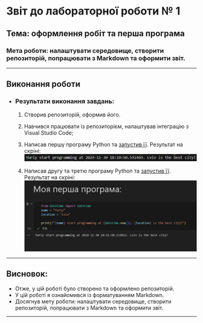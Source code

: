 # Звіт до лабораторної роботи № 1
## Тема: оформлення робіт та перша програма
### Мета роботи: налаштувати середовище, створити репозиторій, попрацювати з Markdown та оформити звіт.

---
## Виконання роботи
* ### Результати виконання завдань:
    1. Створив репозиторій, оформив його.
    1. Навчився працювати із репозиторієм, налаштував інтеграцію з Visual Studio Code;
    1. Написав першу програму Python та [запустив її](./main.py). Результат на скріні:
    ![alt text](image.png)

    1. Написав другу та третю програму Python та [запустив її](./main.ipynb). Результат на скріні:
    ![alt text](image-1.png)

---

## Висновок:

- Отже, у цій роботі було створено та оформлено репозиторій.
- У цій роботі я ознайомився із форматуванням Markdown. 
- Досягнув мету роботи: налаштувати середовище, створити репозиторій, попрацювати з Markdown та оформити звіт.

---
⠀⠀⠀⠀